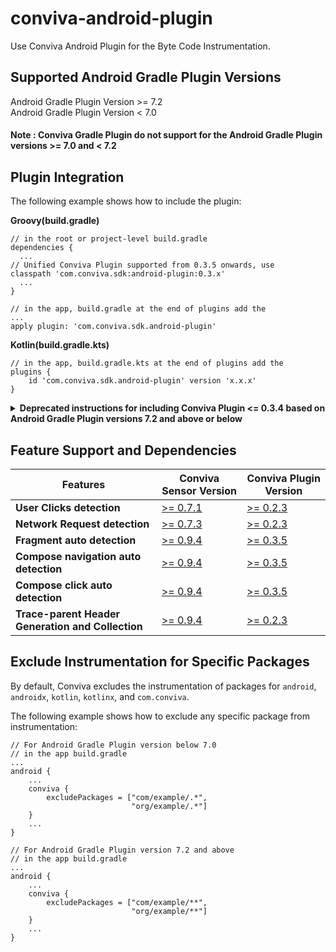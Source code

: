 # conviva-android-plugin
Use Conviva Android Plugin for the Byte Code Instrumentation.

## Supported Android Gradle Plugin Versions

Android Gradle Plugin Version >= 7.2 \
Android Gradle Plugin Version < 7.0

#### Note : Conviva Gradle Plugin do not support for the Android Gradle Plugin versions >= 7.0 and < 7.2

## Plugin Integration
The following example shows how to include the plugin:

**Groovy(build.gradle)**

```
// in the root or project-level build.gradle
dependencies {
  ...
// Unified Conviva Plugin supported from 0.3.5 onwards, use
classpath 'com.conviva.sdk:android-plugin:0.3.x'
  ...
}

// in the app, build.gradle at the end of plugins add the
...
apply plugin: 'com.conviva.sdk.android-plugin'
```

**Kotlin(build.gradle.kts)**
```
// in the app, build.gradle.kts at the end of plugins add the
plugins {
    id 'com.conviva.sdk.android-plugin' version 'x.x.x'
}

```

<details>
  <summary><b> Deprecated instructions for including Conviva Plugin <= 0.3.4 based on Android Gradle Plugin versions 7.2 and above or below </b></summary>

## Deprecated instructions for including Conviva Plugin <= 0.3.4 based on Android Gradle Plugin versions 7.2 and above or below

The following example shows how to include the plugin:

```
// in the root or project-level build.gradle
dependencies {
  ...
  // For Android Gradle Plugin version 7.2 and above, use
classpath 'com.conviva.sdk:android-plugin:0.3.x'

// For Android Gradle Plugin version below 7.0, use
classpath 'com.conviva.sdk:android-plugin:0.2.x'
  ...
}

// in the app, build.gradle at the end of plugins add the
...
apply plugin: 'com.conviva.sdk.android-plugin'



// in the app, build.gradle.kts at the end of plugins add the
plugins {
    id 'com.conviva.sdk.android-plugin'
}
```
</details>

## Feature Support and Dependencies

| Features                         | Conviva Sensor Version | Conviva Plugin Version |
|---------------------------------------|-------------------------------|--------------------------|
| **User Clicks detection**              | [>= 0.7.1](https://github.com/Conviva/conviva-android-appanalytics/releases/tag/v0.7.1)                       | [>= 0.2.3](https://github.com/Conviva/conviva-android-plugin/releases/tag/v0.2.3)                |
| **Network Request detection**          | [>= 0.7.3](https://github.com/Conviva/conviva-android-appanalytics/releases/tag/v0.7.3)                       | [>= 0.2.3](https://github.com/Conviva/conviva-android-plugin/releases/tag/v0.2.3)                 |
| **Fragment auto detection** | [>= 0.9.4](https://github.com/Conviva/conviva-android-appanalytics/releases/tag/v0.9.4)                       | [>= 0.3.5](https://github.com/Conviva/conviva-android-plugin/releases/tag/v0.3.5)               |
| **Compose navigation auto detection** | [>= 0.9.4](https://github.com/Conviva/conviva-android-appanalytics/releases/tag/v0.9.4)                       | [>= 0.3.5](https://github.com/Conviva/conviva-android-plugin/releases/tag/v0.3.5)  |
| **Compose click auto detection** | [>= 0.9.4](https://github.com/Conviva/conviva-android-appanalytics/releases/tag/v0.9.4)                       | [>= 0.3.5](https://github.com/Conviva/conviva-android-plugin/releases/tag/v0.3.5) |
| **Trace-parent Header Generation and Collection** | [>= 0.9.4](https://github.com/Conviva/conviva-android-appanalytics/releases/tag/v0.9.4)                       | [>= 0.2.3](https://github.com/Conviva/conviva-android-plugin/releases/tag/v0.2.3)


## Exclude Instrumentation for Specific Packages

By default, Conviva excludes the instrumentation of packages for `android`, `androidx`, `kotlin`, `kotlinx`, and `com.conviva`.

The following example shows how to exclude any specific package from instrumentation:

```
// For Android Gradle Plugin version below 7.0
// in the app build.gradle
...
android {   
    ...
    conviva {
        excludePackages = ["com/example/.*",
                           "org/example/.*"]
    }
    ...
}

// For Android Gradle Plugin version 7.2 and above
// in the app build.gradle
...
android {   
    ...
    conviva {
        excludePackages = ["com/example/**",
                           "org/example/**"]
    }
    ...
}
```
